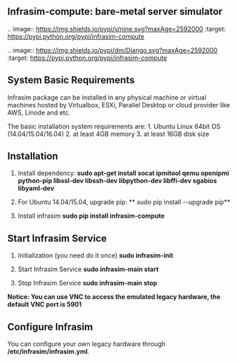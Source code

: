 Infrasim-compute: bare-metal server simulator
-----------------------------------------------------

.. image:: https://img.shields.io/pypi/v/nine.svg?maxAge=2592000   :target: https://pypi.python.org/pypi/infrasim-compute

.. image:: https://img.shields.io/pypi/dm/Django.svg?maxAge=2592000   :target: https://pypi.python.org/pypi/infrasim-compute

System Basic Requirements
-------------------------
Infrasim package can be installed in any physical machine or virtual machines hosted by Virtualbox, ESXi, Parallel Desktop or cloud provider like AWS, Linode and etc.

The basic installation system requirements are:
    1.  Ubuntu Linux 64bit OS (14.04/15.04/16.04)
    2.  at least 4GB memory
    3.  at least 16GB disk size

Installation
------------

1. Install dependency:
    **sudo apt-get install socat ipmitool qemu openipmi python-pip libssl-dev libssh-dev libpython-dev libffi-dev sgabios libyaml-dev**

2. For Ubuntu 14.04/15.04, upgrade pip:
    ** sudo pip install --upgrade pip**

3. Install infrasim
    **sudo pip install infrasim-compute**


Start Infrasim Service
----------------------

1. Initialization (you need do it once)
    **sudo infrasim-init**

2. Start Infrasim Service
    **sudo infrasim-main start**

3. Stop Infrasim Service
    **sudo infrasim-main stop**

**Notice: You can use VNC to access the emulated legacy hardware, the default VNC port is 5901**

Configure Infrasim
-------------------

You can configure your own legacy hardware through **/etc/infrasim/infrasim.yml**.
